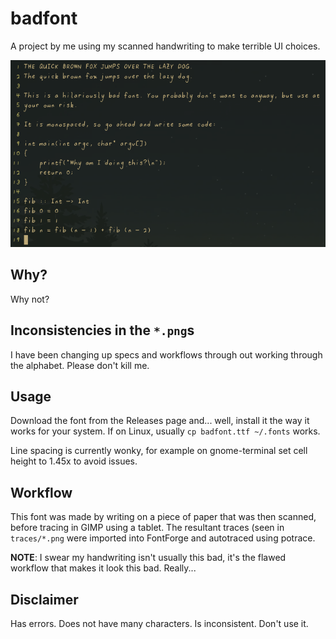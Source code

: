 # badfont

A project by me using my scanned handwriting to make terrible UI choices.

![preview](preview.png)

## Why?

Why not?

## Inconsistencies in the `*.png`s

I have been changing up specs and workflows through out working through the
alphabet. Please don't kill me.

## Usage

Download the font from the Releases page and... well, install it the way it
works for your system. If on Linux, usually `cp badfont.ttf ~/.fonts` works.

Line spacing is currently wonky, for example on gnome-terminal set cell height
to 1.45x to avoid issues.

## Workflow

This font was made by writing on a piece of paper that was then scanned, before
tracing in GIMP using a tablet. The resultant traces (seen in `traces/*.png`
were imported into FontForge and autotraced using potrace.

**NOTE**: I swear my handwriting isn't usually this bad, it's the flawed
workflow that makes it look this bad. Really...

## Disclaimer

Has errors. Does not have many characters. Is inconsistent. Don't use it.


